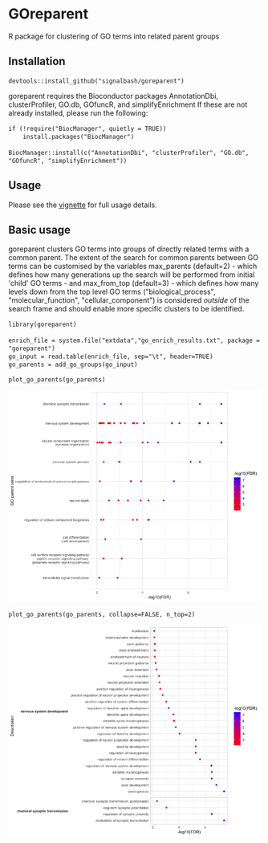 # GOreparent
R package for clustering of GO terms into related parent groups

## Installation
```
devtools::install_github("signalbash/goreparent")
```
goreparent requires the Bioconductor packages AnnotationDbi, clusterProfiler, GO.db, GOfuncR, and simplifyEnrichment
If these are not already installed, please run the following:
```
if (!require("BiocManager", quietly = TRUE))
    install.packages("BiocManager")

BiocManager::install(c("AnnotationDbi", "clusterProfiler", "GO.db", "GOfuncR", "simplifyEnrichment"))

```

## Usage
Please see the [vignette](https://signalbash.github.io/goreparent/vignettes/vignette.html) for full usage details. 

## Basic usage
goreparent clusters GO terms into groups of directly related terms with a common parent. The extent of the search for common parents between GO terms can be customised by the variables max_parents (default=2) - which defines how many generations up the search will be performed from initial 'child' GO terms - and max_from_top (default=3) - which defines how many levels down from the top level GO terms ("biological_process", "molecular_function", "cellular_component") is considered *outside* of the search frame and should enable more specific clusters to be identified.

```
library(goreparent)

enrich_file = system.file("extdata","go_enrich_results.txt", package = "goreparent")
go_input = read.table(enrich_file, sep="\t", header=TRUE)
go_parents = add_go_groups(go_input)

```

```
plot_go_parents(go_parents)
```
![](https://github.com/signalbash/goreparent/blob/main/vignettes/go_parents_collapse.png)
```
plot_go_parents(go_parents, collapse=FALSE, n_top=2)
```
![](https://github.com/signalbash/goreparent/blob/main/vignettes/go_parents_full_ntop2.png)
